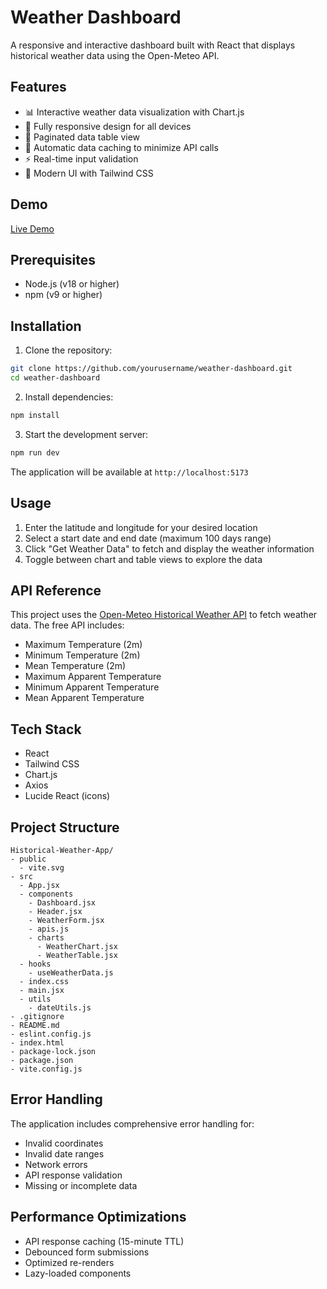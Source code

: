 # Weather Dashboard

A responsive and interactive dashboard built with React that displays historical weather data using the Open-Meteo API.

## Features

* 📊 Interactive weather data visualization with Chart.js
* 📱 Fully responsive design for all devices
* 📑 Paginated data table view
* 🔄 Automatic data caching to minimize API calls
* ⚡ Real-time input validation
* 🎨 Modern UI with Tailwind CSS

## Demo

[Live Demo](https://weather-dashboard-demo.netlify.app)

## Prerequisites

* Node.js (v18 or higher)
* npm (v9 or higher)

## Installation

1. Clone the repository:

``` bash
git clone https://github.com/yourusername/weather-dashboard.git
cd weather-dashboard
```

2. Install dependencies:

``` bash
npm install
```

3. Start the development server:

``` bash
npm run dev
```

The application will be available at `http://localhost:5173`

## Usage

1. Enter the latitude and longitude for your desired location
2. Select a start date and end date (maximum 100 days range)
3. Click "Get Weather Data" to fetch and display the weather information
4. Toggle between chart and table views to explore the data

## API Reference

This project uses the [Open-Meteo Historical Weather API](https://open-meteo.com/en/docs/historical-weather-api) to fetch weather data. The free API includes:

* Maximum Temperature (2m)
* Minimum Temperature (2m)
* Mean Temperature (2m)
* Maximum Apparent Temperature
* Minimum Apparent Temperature
* Mean Apparent Temperature

## Tech Stack

* React
* Tailwind CSS
* Chart.js
* Axios
* Lucide React (icons)

## Project Structure

```
Historical-Weather-App/
- public
  - vite.svg
- src
  - App.jsx
  - components
    - Dashboard.jsx
    - Header.jsx
    - WeatherForm.jsx
    - apis.js
    - charts
      - WeatherChart.jsx
      - WeatherTable.jsx
  - hooks
    - useWeatherData.js
  - index.css
  - main.jsx
  - utils
    - dateUtils.js
- .gitignore
- README.md
- eslint.config.js
- index.html
- package-lock.json
- package.json
- vite.config.js

```

## Error Handling

The application includes comprehensive error handling for:

* Invalid coordinates
* Invalid date ranges
* Network errors
* API response validation
* Missing or incomplete data

## Performance Optimizations

* API response caching (15-minute TTL)
* Debounced form submissions
* Optimized re-renders
* Lazy-loaded components

<br>
<br>
